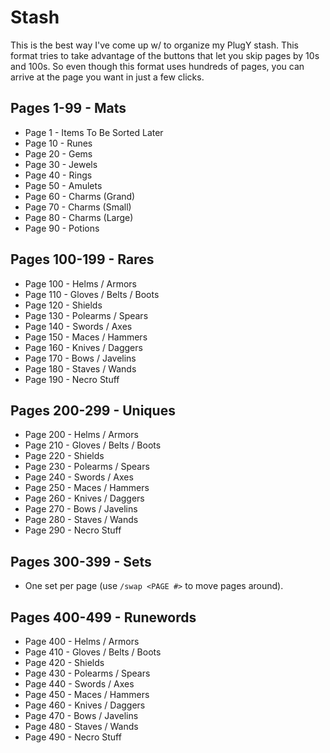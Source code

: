 # Stash

This is the best way I've come up w/ to organize my PlugY stash.  This format tries to take advantage of the buttons that let you skip pages by 10s and 100s.  So even though this format uses hundreds of pages, you can arrive at the page you want in just a few clicks.

## Pages 1-99 - Mats

- Page 1 - Items To Be Sorted Later
- Page 10 - Runes
- Page 20 - Gems
- Page 30 - Jewels
- Page 40 - Rings
- Page 50 - Amulets
- Page 60 - Charms (Grand)
- Page 70 - Charms (Small)
- Page 80 - Charms (Large)
- Page 90 - Potions

## Pages 100-199 - Rares

- Page 100 - Helms / Armors
- Page 110 - Gloves / Belts / Boots
- Page 120 - Shields
- Page 130 - Polearms / Spears
- Page 140 - Swords / Axes
- Page 150 - Maces / Hammers
- Page 160 - Knives / Daggers
- Page 170 - Bows / Javelins
- Page 180 - Staves / Wands
- Page 190 - Necro Stuff

## Pages 200-299 - Uniques

- Page 200 - Helms / Armors
- Page 210 - Gloves / Belts / Boots
- Page 220 - Shields
- Page 230 - Polearms / Spears
- Page 240 - Swords / Axes
- Page 250 - Maces / Hammers
- Page 260 - Knives / Daggers
- Page 270 - Bows / Javelins
- Page 280 - Staves / Wands
- Page 290 - Necro Stuff

## Pages 300-399 - Sets

- One set per page (use ``/swap <PAGE #>`` to move pages around).

## Pages 400-499 - Runewords

- Page 400 - Helms / Armors
- Page 410 - Gloves / Belts / Boots
- Page 420 - Shields
- Page 430 - Polearms / Spears
- Page 440 - Swords / Axes
- Page 450 - Maces / Hammers
- Page 460 - Knives / Daggers
- Page 470 - Bows / Javelins
- Page 480 - Staves / Wands
- Page 490 - Necro Stuff